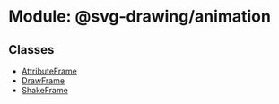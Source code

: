 # Module: @svg-drawing/animation

## Classes

- [AttributeFrame](../classes/svg_drawing_animation/AttributeFrame.md)
- [DrawFrame](../classes/svg_drawing_animation/DrawFrame.md)
- [ShakeFrame](../classes/svg_drawing_animation/ShakeFrame.md)
